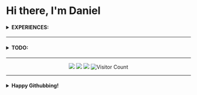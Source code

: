 # Hi there, I'm Daniel

<!-- <hr/> -->



<h4 ><details>
<summary><b>EXPERIENCES:</b></summary>
<br/>



<!-- 
★★★★★
★★★★☆
★★★☆☆
★★☆☆☆
★☆☆☆☆ 
☆☆☆☆☆ 
-->




<img align="right" src="coding.gif" height="420" />
<img src="https://img.shields.io/badge/★★★☆☆-Git-F05032?logo=git&logoColor=ffffff&style=plastic" height="30"><br/>
<img src="https://img.shields.io/badge/★☆☆☆☆-HTML5-E34F26?logo=HTML5&logoColor=ffffff&style=plastic" height="30"><br/>
<img src="https://img.shields.io/badge/★★★☆☆-Java-F89917?logo=java&logoColor=ffffff&style=plastic" height="30"><br/>
<img src="https://img.shields.io/badge/★★★☆☆-GNU/Linux-FCC624?logo=linux&logoColor=ffffff&style=plastic" height="30"><br/>
<img src="https://img.shields.io/badge/★★☆☆☆-JavaScript-F7DF1E?logo=javascript&logoColor=ffffff&style=plastic" height="30"><br/>
<img src="https://img.shields.io/badge/★★★☆☆-Android-3DDC84?logo=android&logoColor=ffffff&style=plastic" height="30"><br/>
<img src="https://img.shields.io/badge/★★★★★-Googling-34A853?logo=google&logoColor=ffffff&style=plastic" height="30"><br/>
<img src="https://img.shields.io/badge/★★☆☆☆-Node.JS-339933?logo=node.js&logoColor=ffffff&style=plastic" height="30"><br/>
<img src="https://img.shields.io/badge/★★★☆☆-Vim-019733?logo=vim&logoColor=ffffff&style=plastic" height="30"><br/>
<img src="https://img.shields.io/badge/★★★★☆-Windows%2010-0078D6?logo=windows&logoColor=ffffff&style=plastic" height="30"><br/>
<img src="https://img.shields.io/badge/★★★☆☆-VS code-007ACC?logo=visual%20studio%20code&logoColor=ffffff&style=plastic" height="30"><br/>
<img src="https://img.shields.io/badge/★☆☆☆☆-CSS3-1572B6?logo=CSS3&logoColor=ffffff&style=plastic" height="30"><br/>
<img src="https://img.shields.io/badge/★★☆☆☆-Python-3776AB?logo=python&logoColor=ffffff&style=plastic" height="30"><br/>
<img src="https://img.shields.io/badge/★★☆☆☆-Unity-000000?logo=unity&logoColor=ffffff&style=plastic" height="30"><br/>


</details></h4>

<hr/>

<h4><details>
<summary><b>TODO: </b></summary>
  <br/>


<img src="https://img.shields.io/badge/☆☆☆☆☆-TensorFlow-FF6F00?logo=TensorFlow&logoColor=ffffff&style=plastic" height="30"><br/>
<img src="https://img.shields.io/badge/☆☆☆☆☆-MySQL-DD8A00?logo=mySQL&logoColor=ffffff&style=plastic" height="30"><br/>
<img src="https://img.shields.io/badge/☆☆☆☆☆-NumPy-F1C232?logo=NumPy&logoColor=ffffff&style=plastic" height="30"><br/>
<img src="https://img.shields.io/badge/☆☆☆☆☆-MongoDB-47A248?logo=MongoDB&logoColor=ffffff&style=plastic" height="30"><br/>
<img src="https://img.shields.io/badge/☆☆☆☆☆-Numba-00A3E0?logo=Numba&logoColor=ffffff&style=plastic" height="30"><br/>
<img src="https://img.shields.io/badge/☆☆☆☆☆-Azure-0089D6?logo=Microsoft%20Azure&logoColor=ffffff&style=plastic" height="30"><br/>
<img src="https://img.shields.io/badge/☆☆☆☆☆-TypeScript-2F74C0?logo=typescript&logoColor=ffffff&style=plastic" height="30"><br/>
<img src="https://img.shields.io/badge/☆☆☆☆☆-R-276DC3?logo=r&logoColor=ffffff&style=plastic" height="30"><br/>
<img src="https://img.shields.io/badge/☆☆☆☆☆-C++-00599C?logo=c%2B%2B&logoColor=ffffff&style=plastic" height="30"><br/>
<img src="https://img.shields.io/badge/☆☆☆☆☆-openCV-5C3EE8?logo=openCV&logoColor=ffffff&style=plastic" height="30"><br/>
<img src="https://img.shields.io/badge/☆☆☆☆☆-Kotlin-766DB2?logo=kotlin&logoColor=ffffff&style=plastic" height="30"><br/>
<img src="https://img.shields.io/badge/☆☆☆☆☆-C Sharp-9C73D6?logo=c%20sharp&logoColor=ffffff&style=plastic" height="30"><br/>

</details></h4>

<hr/>

<div align="center">
    <img  src='https://github-readme-stats.vercel.app/api?username=kingDaniel2004&count_private=true&show_icons=true&theme=onedark'>
    <img  src='https://github-readme-stats.vercel.app/api/top-langs/?username=kingDaniel2004&langs_count=8&theme=onedark'>
    <img  src='https://github-profile-trophy.vercel.app/?username=kingDaniel2004&theme=onedark&margin-w=1&no-bg=false'>
    <img src="https://profile-counter.glitch.me/kingDaniel2004/count.svg" alt="Visitor Count" />
</div>

<hr/>

<h4><details>

<summary><b>  Happy Githubbing! </b></summary>
<div align="center">
    <img  src='tenor.gif'>
</div>

</details></h4>

<!-- random joke generator -->
<!-- ![Jokes Card](https://readme-jokes.vercel.app/api) -->
